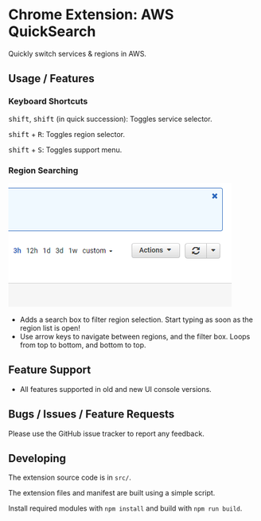 # Chrome Extension: AWS QuickSearch

Quickly switch services & regions in AWS.

## Usage / Features

### Keyboard Shortcuts

<kbd>shift</kbd>, <kbd>shift</kbd> (in quick succession): Toggles service selector.

<kbd>shift</kbd> + <kbd>R</kbd>: Toggles region selector.

<kbd>shift</kbd> + <kbd>S</kbd>: Toggles support menu.

### Region Searching

![Region Quick Searching](features/region-quick-search.gif)

* Adds a search box to filter region selection. Start typing as soon as the region list is open!
* Use arrow keys to navigate between regions, and the filter box. Loops from top to bottom, and bottom to top.

## Feature Support

* All features supported in old and new UI console versions.

## Bugs / Issues / Feature Requests

Please use the GitHub issue tracker to report any feedback. 

## Developing

The extension source code is in `src/`.

The extension files and manifest are built using a simple script.

Install required modules with `npm install` and build with `npm run build`.
